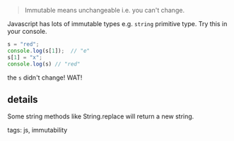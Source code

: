 > Immutable means unchangeable i.e. you can't change.

Javascript has lots of immutable types e.g. `string` primitive type. Try this in your console.

```js
s = "red";
console.log(s[1]);  // "e"
s[1] = "x";
console.log(s) // "red"
```
the `s` didn't change! WAT!

## details
Some string methods like String.replace will return a new string. 


tags: js, immutability